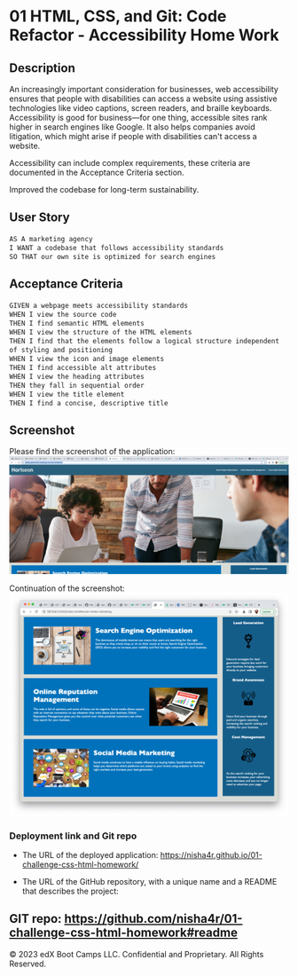 # 01 HTML, CSS, and Git: Code Refactor - Accessibility Home Work

## Description
An increasingly important consideration for businesses, web accessibility ensures that people with disabilities can access a website using assistive technologies like video captions, screen readers, and braille keyboards. Accessibility is good for business—for one thing, accessible sites rank higher in search engines like Google. It also helps companies avoid litigation, which might arise if people with disabilities can't access a website.

Accessibility can include complex requirements, these criteria are documented in the Acceptance Criteria section.

Improved the codebase for long-term sustainability. 

## User Story

```
AS A marketing agency
I WANT a codebase that follows accessibility standards
SO THAT our own site is optimized for search engines
```

## Acceptance Criteria

```
GIVEN a webpage meets accessibility standards
WHEN I view the source code
THEN I find semantic HTML elements
WHEN I view the structure of the HTML elements
THEN I find that the elements follow a logical structure independent of styling and positioning
WHEN I view the icon and image elements
THEN I find accessible alt attributes
WHEN I view the heading attributes
THEN they fall in sequential order
WHEN I view the title element
THEN I find a concise, descriptive title
```

## Screenshot

Please find the screenshot of the application:
![The Horiseon webpage includes a navigation bar, a header image](./assets/images/01-html-css-git-homework-completed.png)

Continuation of the screenshot:
![cards with text and images at the bottom of the page.](./assets/images/01-hmtl-css-homework2.png)

### Deployment link and Git repo 

* The URL of the deployed application: https://nisha4r.github.io/01-challenge-css-html-homework/

* The URL of the GitHub repository, with a unique name and a README that describes the project: 

GIT repo: https://github.com/nisha4r/01-challenge-css-html-homework#readme
---
© 2023 edX Boot Camps LLC. Confidential and Proprietary. All Rights Reserved.
